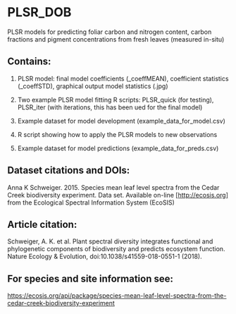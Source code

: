 # PLSR_DOB
PLSR models for predicting foliar carbon and nitrogen content, carbon fractions and pigment concentrations from fresh leaves (measured in-situ)

## Contains:
1) PLSR model: final model coefficients (_coeffMEAN), coefficient statistics (_coeffSTD), graphical output model statistics (.jpg)

2) Two example PLSR model fitting R scripts: PLSR_quick (for testing), PLSR_iter (with iterations, this has been ued for the final model)

3) Example dataset for model development (example_data_for_model.csv)

4) R script showing how to apply the PLSR models to new observations 

5) Example dataset for model predictions (example_data_for_preds.csv)


## Dataset citations and DOIs:
Anna K Schweiger. 2015. Species mean leaf level spectra from the Cedar Creek biodiversity experiment. Data set. Available on-line [http://ecosis.org] from the Ecological Spectral Information System (EcoSIS)

## Article citation:
Schweiger, A. K. et al. Plant spectral diversity integrates functional and phylogenetic components of biodiversity and predicts ecosystem function. Nature Ecology & Evolution, doi:10.1038/s41559-018-0551-1 (2018).

## For species and site information see:
https://ecosis.org/api/package/species-mean-leaf-level-spectra-from-the-cedar-creek-biodiversity-experiment 

